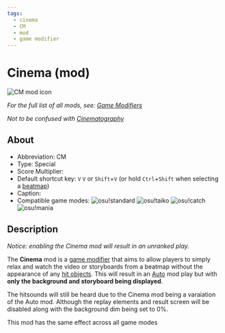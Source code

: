 ```yaml
---
tags:
  - cinema
  - CM
  - mod
  - game modifier
---
```


# Cinema (mod)

![CM mod icon](/wiki/shared/mods/CM.png "Cinema (CM) mod icon")

*For the full list of all mods, see: [Game Modifiers](/wiki/Game_Modifiers)*

*Not to be confused with [Cinematography](https://en.wikipedia.org/wiki/Cinematography "Wikipedia")*

## About

- Abbreviation: CM
- Type: Special
- Score Multiplier: <!--placeholder (numbers may vary from game mode to game mode -->
- Default shortcut key: `V` `V` or `Shift`+`V` (or hold `Ctrl`+`Shift` when selecting a [beatmap](/wiki/Beatmaps))
- Caption: <!--placeholder-->
- Compatible game modes: ![][o!s] ![][o!t] ![][o!c] ![][o!m]

## Description

*Notice: enabling the Cinema mod will result in an unranked play.*

<!-- image "Comparison of Auto and Cinema mod" -->

The **Cinema** mod is a [game modifier](/wiki/Game_Modifiers) that aims to allow players to simply relax and watch the video or storyboards from a beatmap without the appearance of any [hit objects](/wiki/Hit_object). This will result in an [Auto](/wiki/Game_Modifiers/Auto) mod play but with **only the background and storyboard being displayed**. 

The hitsounds will still be heard due to the Cinema mod being a varaiation of the Auto mod. Although the replay elements and result screen will be disabled along with the background dim being set to 0%.

This mod has the same effect across all game modes

<!-- ### Trivia -->

<!-- placeholder -->

<!-- this article is a stub -->

<!--TO-DO: (placeholder) -->

[o!s]: /wiki/shared/mode/osu.png "osu!standard"
[o!t]: /wiki/shared/mode/taiko.png "osu!taiko"
[o!c]: /wiki/shared/mode/catch.png "osu!catch"
[o!m]: /wiki/shared/mode/mania.png "osu!mania"

